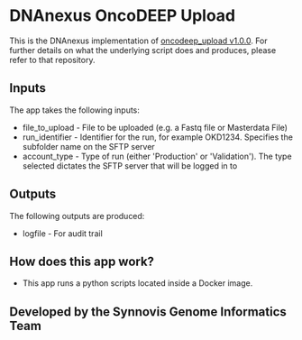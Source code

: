 # DNAnexus OncoDEEP Upload

This is the DNAnexus implementation of [oncodeep_upload v1.0.0](https://github.com/moka-guys/oncodeep_upload/releases/tag/v1.0.0). For further details on what the underlying script does and produces, please refer to that repository.

## Inputs

The app takes the following inputs:

* file_to_upload - File to be uploaded (e.g. a Fastq file or Masterdata File)
* run_identifier - Identifier for the run, for example OKD1234. Specifies the subfolder name on the SFTP server
* account_type - Type of run (either 'Production' or 'Validation'). The type selected dictates the SFTP server that will be logged in to

## Outputs

The following outputs are produced:
* logfile - For audit trail

## How does this app work?

* This app runs a python scripts located inside a Docker image. 

## Developed by the Synnovis Genome Informatics Team
